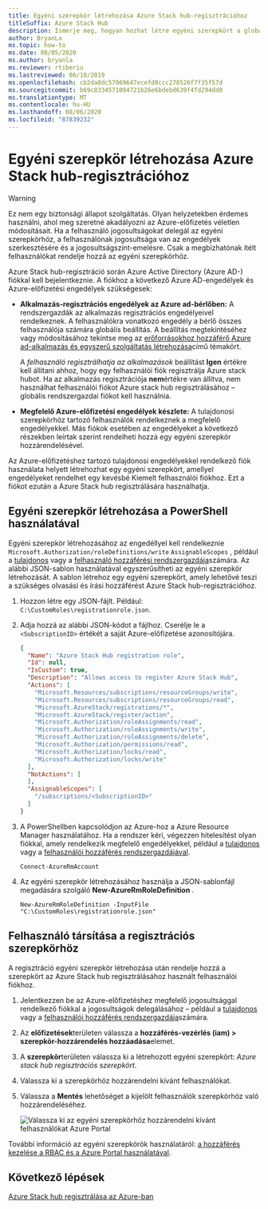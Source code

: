 ```yaml
---
title: Egyéni szerepkör létrehozása Azure Stack hub-regisztrációhoz
titleSuffix: Azure Stack Hub
description: Ismerje meg, hogyan hozhat létre egyéni szerepkört a globális rendszergazda Azure Stack hub-regisztrációhoz való használatának elkerüléséhez.
author: BryanLa
ms.topic: how-to
ms.date: 08/05/2020
ms.author: bryanla
ms.reviewer: rtiberiu
ms.lastreviewed: 06/10/2019
ms.openlocfilehash: cb2da0dc57069647ecefd8ccc278526f7f35f57d
ms.sourcegitcommit: b69c8334571094721b26e6bdebd639f4fd294dd0
ms.translationtype: MT
ms.contentlocale: hu-HU
ms.lasthandoff: 08/06/2020
ms.locfileid: "87839232"
---
```

# <a name="create-a-custom-role-for-azure-stack-hub-registration"></a>Egyéni szerepkör létrehozása Azure Stack hub-regisztrációhoz

> [!WARNING]
> Ez nem egy biztonsági állapot szolgáltatás. Olyan helyzetekben érdemes használni, ahol meg szeretné akadályozni az Azure-előfizetés véletlen módosításait. Ha a felhasználó jogosultságokat delegál az egyéni szerepkörhöz, a felhasználónak jogosultsága van az engedélyek szerkesztésére és a jogosultságszint-emelésre. Csak a megbízhatónak ítélt felhasználókat rendelje hozzá az egyéni szerepkörhöz.

Azure Stack hub-regisztráció során Azure Active Directory (Azure AD-) fiókkal kell bejelentkeznie. A fiókhoz a következő Azure AD-engedélyek és Azure-előfizetési engedélyek szükségesek:

* **Alkalmazás-regisztrációs engedélyek az Azure ad-bérlőben:** A rendszergazdák az alkalmazás regisztrációs engedélyeivel rendelkeznek. A felhasználókra vonatkozó engedély a bérlő összes felhasználója számára globális beállítás. A beállítás megtekintéséhez vagy módosításához tekintse meg az [erőforrásokhoz hozzáférő Azure ad-alkalmazás és egyszerű szolgáltatás létrehozása](/azure/active-directory/develop/howto-create-service-principal-portal#required-permissions)című témakört.

    A *felhasználó regisztrálhatja az alkalmazások* beállítást **Igen** értékre kell állítani ahhoz, hogy egy felhasználói fiók regisztrálja Azure stack hubot. Ha az alkalmazás regisztrációja **nem**értékre van állítva, nem használhat felhasználói fiókot Azure stack hub regisztrálásához – globális rendszergazdai fiókot kell használnia.

* **Megfelelő Azure-előfizetési engedélyek készlete:** A tulajdonosi szerepkörhöz tartozó felhasználók rendelkeznek a megfelelő engedélyekkel. Más fiókok esetében az engedélyeket a következő részekben leírtak szerint rendelheti hozzá egy egyéni szerepkör hozzárendelésével.

Az Azure-előfizetéshez tartozó tulajdonosi engedélyekkel rendelkező fiók használata helyett létrehozhat egy egyéni szerepkört, amellyel engedélyeket rendelhet egy kevésbé Kiemelt felhasználói fiókhoz. Ezt a fiókot ezután a Azure Stack hub regisztrálására használhatja.

## <a name="create-a-custom-role-using-powershell"></a>Egyéni szerepkör létrehozása a PowerShell használatával

Egyéni szerepkör létrehozásához az engedéllyel kell rendelkeznie `Microsoft.Authorization/roleDefinitions/write` `AssignableScopes` , például a [tulajdonos](/azure/role-based-access-control/built-in-roles#owner) vagy a [felhasználó hozzáférési rendszergazdája](/azure/role-based-access-control/built-in-roles#user-access-administrator)számára. Az alábbi JSON-sablon használatával egyszerűsítheti az egyéni szerepkör létrehozását. A sablon létrehoz egy egyéni szerepkört, amely lehetővé teszi a szükséges olvasási és írási hozzáférést Azure Stack hub-regisztrációhoz.

1. Hozzon létre egy JSON-fájlt. Például:  `C:\CustomRoles\registrationrole.json`.
2. Adja hozzá az alábbi JSON-kódot a fájlhoz. Cserélje le a `<SubscriptionID>` értékét a saját Azure-előfizetése azonosítójára.

    ```json
    {
      "Name": "Azure Stack Hub registration role",
      "Id": null,
      "IsCustom": true,
      "Description": "Allows access to register Azure Stack Hub",
      "Actions": [
        "Microsoft.Resources/subscriptions/resourceGroups/write",
        "Microsoft.Resources/subscriptions/resourceGroups/read",
        "Microsoft.AzureStack/registrations/*",
        "Microsoft.AzureStack/register/action",
        "Microsoft.Authorization/roleAssignments/read",
        "Microsoft.Authorization/roleAssignments/write",
        "Microsoft.Authorization/roleAssignments/delete",
        "Microsoft.Authorization/permissions/read",
        "Microsoft.Authorization/locks/read",
        "Microsoft.Authorization/locks/write"
      ],
      "NotActions": [
      ],
      "AssignableScopes": [
        "/subscriptions/<SubscriptionID>"
      ]
    }
    ```

3. A PowerShellben kapcsolódjon az Azure-hoz a Azure Resource Manager használatához. Ha a rendszer kéri, végezzen hitelesítést olyan fiókkal, amely rendelkezik megfelelő engedélyekkel, például a [tulajdonos](/azure/role-based-access-control/built-in-roles#owner) vagy a [felhasználói hozzáférés rendszergazdájával](/azure/role-based-access-control/built-in-roles#user-access-administrator).

    ```azurepowershell
    Connect-AzureRmAccount
    ```

4. Az egyéni szerepkör létrehozásához használja a JSON-sablonfájl megadására szolgáló **New-AzureRmRoleDefinition** .

    ``` azurepowershell
    New-AzureRmRoleDefinition -InputFile "C:\CustomRoles\registrationrole.json"
    ```

## <a name="assign-a-user-to-registration-role"></a>Felhasználó társítása a regisztrációs szerepkörhöz

A regisztráció egyéni szerepkör létrehozása után rendelje hozzá a szerepkört az Azure Stack hub regisztrálásához használt felhasználói fiókhoz.

1. Jelentkezzen be az Azure-előfizetéshez megfelelő jogosultsággal rendelkező fiókkal a jogosultságok delegálásához – például a [tulajdonos](/azure/role-based-access-control/built-in-roles#owner) vagy a [felhasználói hozzáférés rendszergazdája](/azure/role-based-access-control/built-in-roles#user-access-administrator)számára.
2. Az **előfizetések**területen válassza a **hozzáférés-vezérlés (iam) > szerepkör-hozzárendelés hozzáadása**elemet.
3. A **szerepkör**területen válassza ki a létrehozott egyéni szerepkört: *Azure stack hub regisztrációs szerepkört*.
4. Válassza ki a szerepkörhöz hozzárendelni kívánt felhasználókat.
5. Válassza a **Mentés** lehetőséget a kijelölt felhasználók szerepkörhöz való hozzárendeléséhez.

    ![Válassza ki az egyéni szerepkörhöz hozzárendelni kívánt felhasználókat Azure Portal](media/azure-stack-registration-role/assign-role.png)

További információ az egyéni szerepkörök használatáról: [a hozzáférés kezelése a RBAC és a Azure Portal használatával](/azure/role-based-access-control/role-assignments-portal).

## <a name="next-steps"></a>Következő lépések

[Azure Stack hub regisztrálása az Azure-ban](azure-stack-registration.md)

